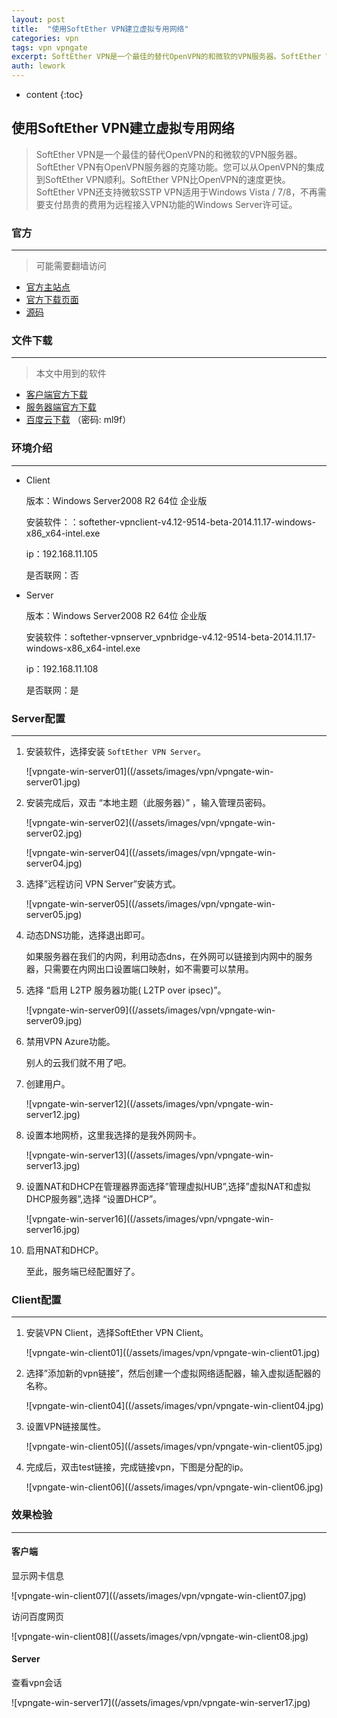 ```yaml
---
layout: post
title:  "使用SoftEther VPN建立虚拟专用网络"
categories: vpn
tags: vpn vpngate
excerpt: SoftEther VPN是一个最佳的替代OpenVPN的和微软的VPN服务器。SoftEther VPN有OpenVPN服务器的克隆功能。您可以从OpenVPN的集成到SoftEther VPN顺利。SoftEther VPN比OpenVPN的速度更快。SoftEther VPN还支持微软SSTP VPN适用于Windows Vista / 7/8，不再需要支付昂贵的费用为远程接入VPN功能的Windows Server许可证。
auth: lework
---
```


* content
{:toc}

## 使用SoftEther VPN建立虚拟专用网络

> SoftEther VPN是一个最佳的替代OpenVPN的和微软的VPN服务器。SoftEther VPN有OpenVPN服务器的克隆功能。您可以从OpenVPN的集成到SoftEther VPN顺利。SoftEther VPN比OpenVPN的速度更快。SoftEther VPN还支持微软SSTP VPN适用于Windows Vista / 7/8，不再需要支付昂贵的费用为远程接入VPN功能的Windows Server许可证。

### 官方
---

> 可能需要翻墙访问

- [官方主站点](http://www.vpngate.net/cn/)
- [官方下载页面](http://www.vpngate.net/cn/)
- [源码](https://github.com/SoftEtherVPN/SoftEtherVPN/)

### 文件下载
---

> 本文中用到的软件

- [客户端官方下载](http://www.softether-download.com/files/softether/v4.12-9514-beta-2014.11.17-tree/Windows/SoftEther_VPN_Client/softether-vpnclient-v4.12-9514-beta-2014.11.17-windows-x86_x64-intel.exe)
- [服务器端官方下载](http://jp.softether-download.com/files/softether/v4.12-9514-beta-2014.11.17-tree/Windows/SoftEther_VPN_Server_and_VPN_Bridge/softether-vpnserver_vpnbridge-v4.12-9514-beta-2014.11.17-windows-x86_x64-intel.exe)
- [百度云下载](http://pan.baidu.com/s/1sjAwEHv) （密码: ml9f）

### 环境介绍
---
- Client

	版本：Windows Server2008 R2 64位 企业版
	
	安装软件：：softether-vpnclient-v4.12-9514-beta-2014.11.17-windows-x86_x64-intel.exe
	
	ip：192.168.11.105
	
	是否联网：否

- Server

	版本：Windows Server2008 R2 64位 企业版
	
	安装软件：softether-vpnserver_vpnbridge-v4.12-9514-beta-2014.11.17-windows-x86_x64-intel.exe
	
	ip：192.168.11.108
	
	是否联网：是

### Server配置
---

1. 安装软件，选择安装 `SoftEther VPN Server`。

	![vpngate-win-server01]((/assets/images/vpn/vpngate-win-server01.jpg)

1. 安装完成后，双击 “本地主题（此服务器）” ，输入管理员密码。

	![vpngate-win-server02]((/assets/images/vpn/vpngate-win-server02.jpg)

	![vpngate-win-server04]((/assets/images/vpn/vpngate-win-server04.jpg)

1. 选择”远程访问 VPN Server”安装方式。


	![vpngate-win-server05]((/assets/images/vpn/vpngate-win-server05.jpg)


1. 动态DNS功能，选择退出即可。

	如果服务器在我们的内网，利用动态dns，在外网可以链接到内网中的服务器，只需要在内网出口设置端口映射，如不需要可以禁用。

1. 选择 “启用 L2TP 服务器功能( L2TP over ipsec)”。

	![vpngate-win-server09]((/assets/images/vpn/vpngate-win-server09.jpg)

1. 禁用VPN Azure功能。

	别人的云我们就不用了吧。

1. 创建用户。

	![vpngate-win-server12]((/assets/images/vpn/vpngate-win-server12.jpg)

1. 设置本地网桥，这里我选择的是我外网网卡。

	![vpngate-win-server13]((/assets/images/vpn/vpngate-win-server13.jpg)

1. 设置NAT和DHCP在管理器界面选择”管理虚拟HUB”,选择”虚拟NAT和虚拟DHCP服务器”,选择 “设置DHCP”。

	![vpngate-win-server16]((/assets/images/vpn/vpngate-win-server16.jpg)

1. 启用NAT和DHCP。

	至此，服务端已经配置好了。

### Client配置
---

1. 安装VPN Client，选择SoftEther VPN Client。

	![vpngate-win-client01]((/assets/images/vpn/vpngate-win-client01.jpg)

1. 选择”添加新的vpn链接”，然后创建一个虚拟网络适配器，输入虚拟适配器的名称。

	![vpngate-win-client04]((/assets/images/vpn/vpngate-win-client04.jpg)

1. 设置VPN链接属性。

	![vpngate-win-client05]((/assets/images/vpn/vpngate-win-client05.jpg)

1. 完成后，双击test链接，完成链接vpn，下图是分配的ip。

	![vpngate-win-client06]((/assets/images/vpn/vpngate-win-client06.jpg)

### 效果检验
---

#### 客户端
	
显示网卡信息
	
	
![vpngate-win-client07]((/assets/images/vpn/vpngate-win-client07.jpg)
	
访问百度网页

![vpngate-win-client08]((/assets/images/vpn/vpngate-win-client08.jpg)
	
#### Server
	
查看vpn会话
	
![vpngate-win-server17]((/assets/images/vpn/vpngate-win-server17.jpg)
